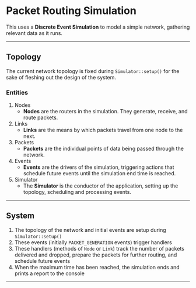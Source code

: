 # Packet Routing Simulation

This uses a **Discrete Event Simulation** to model a simple network, gathering relevant data as it runs.

---

## Topology

The current network topology is fixed during `Simulator::setup()` for the sake of fleshing out the design of the system. 

### Entities

1. Nodes
    - **Nodes** are the routers in the simulation. They generate, receive, and route packets.
2. Links
    - **Links** are the means by which packets travel from one node to the next.
3. Packets
    - **Packets** are the individual points of data being passed through the network.
4. Events
    - **Events** are the drivers of the simulation, triggering actions that schedule future events until the simulation end time is reached.
5. Simulator
    - The **Simulator** is the conductor of the application, setting up the topology, scheduling and processing events.

---

## System

1. The topology of the network and initial events are setup during `Simulator::setup()`
2. These events (initially `PACKET_GENERATION` events) trigger handlers
3. These handlers (methods of `Node` or `Link`) track the number of packets delivered and dropped, prepare the packets for further routing, and schedule future events
4. When the maximum time has been reached, the simulation ends and prints a report to the console

---
